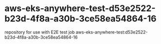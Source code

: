 # aws-eks-anywhere-test-d53e2522-b23d-4f8a-a30b-3ce58ea54864-16
repository for use with E2E test job aws-eks-anywhere-test:d53e2522-b23d-4f8a-a30b-3ce58ea54864-16
